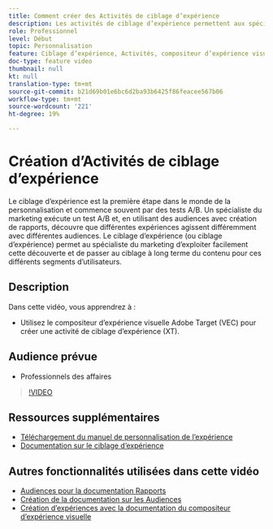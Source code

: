 ```yaml
---
title: Comment créer des Activités de ciblage d’expérience
description: Les activités de ciblage d’expérience permettent aux spécialistes du marketing de cible du contenu spécifique à une audience spécifique. Découvrez les avantages des activités XT et comment les créer et les utiliser.
role: Professionnel
level: Début
topic: Personnalisation
feature: Ciblage d’expérience, Activités, compositeur d’expérience visuelle (VEC)
doc-type: feature video
thumbnail: null
kt: null
translation-type: tm+mt
source-git-commit: b21d69b01e6bc6d2ba93b6425f86feacee567b06
workflow-type: tm+mt
source-wordcount: '221'
ht-degree: 19%

---
```



# Création d’Activités de ciblage d’expérience

Le ciblage d’expérience est la première étape dans le monde de la personnalisation et commence souvent par des tests A/B. Un spécialiste du marketing exécute un test A/B et, en utilisant des audiences avec création de rapports, découvre que différentes expériences agissent différemment avec différentes audiences. Le ciblage d’expérience (ou ciblage d’expérience) permet au spécialiste du marketing d’exploiter facilement cette découverte et de passer au ciblage à long terme du contenu pour ces différents segments d’utilisateurs.

## Description

Dans cette vidéo, vous apprendrez à :

* Utilisez le compositeur d’expérience visuelle Adobe Target (VEC) pour créer une activité de ciblage d’expérience (XT).

## Audience prévue

* Professionnels des affaires

>[!VIDEO](https://video.tv.adobe.com/v/22418?quality=12)

## Ressources supplémentaires

* [Téléchargement du manuel de personnalisation de l’expérience](https://guided.adobe.com/?promoid=K42KVXHD&amp;mv=other&amp;search=personalization+playbook#recommended/solutions/target)
* [Documentation sur le ciblage d’expérience](https://docs.adobe.com/content/help/en/target/using/activities/experience-targeting/experience-target.html)

## Autres fonctionnalités utilisées dans cette vidéo

* [Audiences pour la documentation Rapports](https://docs.adobe.com/help/en/target/using/audiences/managing-audience-filters.html)
* [Création de la documentation sur les Audiences](https://docs.adobe.com/content/help/en/target/using/audiences/create-audiences/create-audience.html)
* [Création d’expériences avec la documentation du compositeur d’expérience visuelle](https://docs.adobe.com/content/help/en/target/using/experiences/experiences.html)
